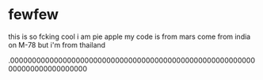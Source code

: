 # fewfew
this is so fcking cool i am pie apple my code is from mars come from india on M-78 
but i'm from thailand
































.00000000000000000000000000000000000000000000000000000000000000000000000000
